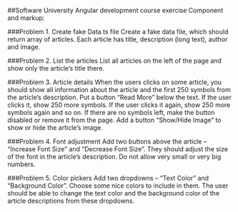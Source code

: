 ##Software University Angular development course exercise Component and markup:

###Problem 1. Create fake Data.ts file
Create a fake data file, which should return array of articles. Each article has title, description (long text), author and
image.

###Problem 2. List the articles
List all articles on the left of the page and show only the article’s title there.

###Problem 3. Article details
When the users clicks on some article, you should show all information about the article and the first 250 symbols
from the article’s description. Put a button “Read More” below the text. If the user clicks it, show 250 more symbols.
If the user clicks it again, show 250 more symbols again and so on. If there are no symbols left, make the button
disabled or remove it from the page. Add a button “Show/Hide Image” to show or hide the article’s image.

###Problem 4. Font adjustment
Add two buttons above the article – “Increase Font Size” and “Decrease Font Size”. They should adjust the size of
the font in the article’s description. Do not allow very small or very big numbers.

###Problem 5. Color pickers
Add two dropdowns – “Text Color” and “Background Color”. Choose some nice colors to include in them. The user
should be able to change the text color and the background color of the article descriptions from these dropdowns.
